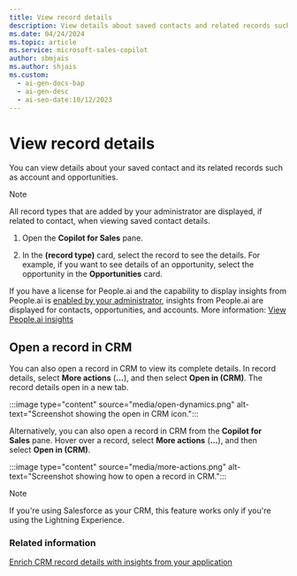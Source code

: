 ```yaml
---
title: View record details
description: View details about saved contacts and related records such as accounts and opportunities in CRM.
ms.date: 04/24/2024
ms.topic: article
ms.service: microsoft-sales-copilot
author: sbmjais
ms.author: shjais
ms.custom:
  - ai-gen-docs-bap
  - ai-gen-desc
  - ai-seo-date:10/12/2023
---
```


# View record details

You can view details about your saved contact and its related records such as account and opportunities.

> [!NOTE]
> All record types that are added by your administrator are displayed, if related to contact, when viewing saved contact details.

1. Open the **Copilot for Sales** pane.

1. In the **(record type)** card, select the record to see the details. For example, if you want to see details of an opportunity, select the opportunity in the **Opportunities** card.

If you have a license for People.ai and the capability to display insights from People.ai is [enabled by your administrator](use-extensions.md#integrate-with-peopleai), insights from People.ai are displayed for contacts, opportunities, and accounts. More information: [View People.ai insights](people-ai-insights.md)

## Open a record in CRM

You can also open a record in CRM to view its complete details. In record details, select **More actions** (**...**), and then select **Open in (CRM)**. The record details open in a new tab.

:::image type="content" source="media/open-dynamics.png" alt-text="Screenshot showing the open in CRM icon.":::

Alternatively, you can also open a record in CRM from the **Copilot for Sales** pane. Hover over a record, select **More actions** (**...**), and then select **Open in (CRM)**.

:::image type="content" source="media/more-actions.png" alt-text="Screenshot showing how to open a record in CRM.":::

> [!NOTE]
> If you're using Salesforce as your CRM, this feature works only if you're using the Lightning Experience.

### Related information

[Enrich CRM record details with insights from your application](extend-record-details.md)<br>
